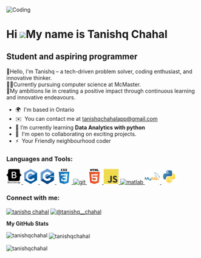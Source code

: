 <img align="center" alt="Coding" width="400" src="https://media.tenor.com/41I-iMyClCgAAAAd/programmer-programming.gif">

Hi ![](https://user-images.githubusercontent.com/18350557/176309783-0785949b-9127-417c-8b55-ab5a4333674e.gif)My name is Tanishq Chahal
======================================================================================================================================

Student and aspiring programmer
-------------------------------

💫Hello, I'm Tanishq – a tech-driven problem solver, coding enthusiast, and innovative thinker. <br />
🧑‍🎓Currently pursuing computer science at McMaster. <br />
🤞My ambitions lie in creating a positive impact through continuous learning and innovative endeavours.<br />

* 🌍  I'm based in Ontario
* ✉️  You can contact me at [tanishqchahalapp@gmail.com](mailto:tanishqchahalapp@gmail.com)
* 🌱 I’m currently learning **Data Analytics with python**
* 🤝  I'm open to collaborating on exciting projects.
* ⚡  Your Friendly neighbourhood coder


<h3 align="left">Languages and Tools:</h3>
<p align="left"> <a href="https://getbootstrap.com" target="_blank" rel="noreferrer"> <img src="https://raw.githubusercontent.com/devicons/devicon/master/icons/bootstrap/bootstrap-plain-wordmark.svg" alt="bootstrap" width="40" height="40"/> </a> <a href="https://www.cprogramming.com/" target="_blank" rel="noreferrer"> <img src="https://raw.githubusercontent.com/devicons/devicon/master/icons/c/c-original.svg" alt="c" width="40" height="40"/> </a> <a href="https://www.w3schools.com/cpp/" target="_blank" rel="noreferrer"> <img src="https://raw.githubusercontent.com/devicons/devicon/master/icons/cplusplus/cplusplus-original.svg" alt="cplusplus" width="40" height="40"/> </a> <a href="https://www.w3schools.com/css/" target="_blank" rel="noreferrer"> <img src="https://raw.githubusercontent.com/devicons/devicon/master/icons/css3/css3-original-wordmark.svg" alt="css3" width="40" height="40"/> </a> <a href="https://git-scm.com/" target="_blank" rel="noreferrer"> <img src="https://www.vectorlogo.zone/logos/git-scm/git-scm-icon.svg" alt="git" width="40" height="40"/> </a> <a href="https://www.w3.org/html/" target="_blank" rel="noreferrer"> <img src="https://raw.githubusercontent.com/devicons/devicon/master/icons/html5/html5-original-wordmark.svg" alt="html5" width="40" height="40"/> </a> <a href="https://developer.mozilla.org/en-US/docs/Web/JavaScript" target="_blank" rel="noreferrer"> <img src="https://raw.githubusercontent.com/devicons/devicon/master/icons/javascript/javascript-original.svg" alt="javascript" width="40" height="40"/> </a> <a href="https://www.mathworks.com/" target="_blank" rel="noreferrer"> <img src="https://upload.wikimedia.org/wikipedia/commons/2/21/Matlab_Logo.png" alt="matlab" width="40" height="40"/> </a> <a href="https://www.mysql.com/" target="_blank" rel="noreferrer"> <img src="https://raw.githubusercontent.com/devicons/devicon/master/icons/mysql/mysql-original-wordmark.svg" alt="mysql" width="40" height="40"/> </a> <a href="https://www.python.org" target="_blank" rel="noreferrer"> <img src="https://raw.githubusercontent.com/devicons/devicon/master/icons/python/python-original.svg" alt="python" width="40" height="40"/> </a> </p>


<h3 align="left">Connect with me:</h3>
<p align="left">
<a href="https://linkedin.com/in/tanishq chahal" target="blank"><img align="center" src="https://raw.githubusercontent.com/rahuldkjain/github-profile-readme-generator/master/src/images/icons/Social/linked-in-alt.svg" alt="tanishq chahal" height="30" width="40" /></a>
<a href="https://instagram.com/@tanishq__chahal" target="blank"><img align="center" src="https://raw.githubusercontent.com/rahuldkjain/github-profile-readme-generator/master/src/images/icons/Social/instagram.svg" alt="@tanishq__chahal" height="30" width="40" /></a>
</p>


<b>My GitHub Stats</b>

<p><img align="left" src="https://github-readme-stats.vercel.app/api/top-langs?username=tanishqchahal&show_icons=true&locale=en&layout=compact" alt="tanishqchahal" /></p>

<p>&nbsp;<img align="center" src="https://github-readme-stats.vercel.app/api?username=tanishqchahal&show_icons=true&locale=en" alt="tanishqchahal" /></p>

<p><img align="center" src="https://github-readme-streak-stats.herokuapp.com/?user=tanishqchahal&" alt="tanishqchahal" /></p>

